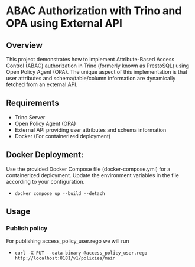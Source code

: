 # ABAC Authorization with Trino and OPA using External API

## Overview

This project demonstrates how to implement Attribute-Based Access Control (ABAC) authorization in Trino (formerly known as PrestoSQL) using Open Policy Agent (OPA). The unique aspect of this implementation is that user attributes and schema/table/column information are dynamically fetched from an external API.

## Requirements

- Trino Server
- Open Policy Agent (OPA)
- External API providing user attributes and schema information
- Docker (For containerized deployment)


## Docker Deployment:

Use the provided Docker Compose file (docker-compose.yml) for a containerized deployment. Update the environment variables in the file according to your configuration.
- `docker compose up --build --detach`

## Usage

### Publish policy
For publishing access_policy_user.rego we will run
- `curl -X PUT --data-binary @access_policy_user.rego http://localhost:8181/v1/policies/main`
